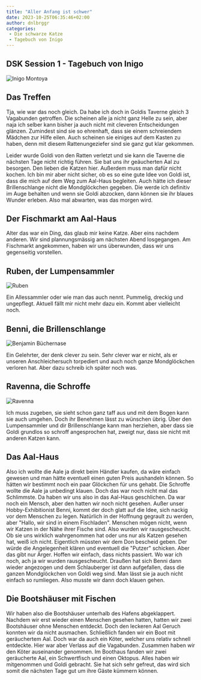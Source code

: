 ```yaml
---
title: "Aller Anfang ist schwer"
date: 2023-10-25T06:35:46+02:00
author: dnlbrggr
categories:
 - Die schwarze Katze
 - Tagebuch von Inigo
---
```


## DSK Session 1 - Tagebuch von Inigo

![Inigo Montoya](/uploads/token_daniel.webp)

## Das Treffen
Tja, wie war das noch gleich. Da habe ich doch in Goldis Taverne gleich 3 Vagabunden getroffen. Die scheinen alle ja nicht ganz Helle zu sein, aber naja ich selber kann bisher ja auch nicht mit cleveren Entscheidungen glänzen. Zumindest sind sie so ehrenhaft, dass sie einem schreiendem Mädchen zur Hilfe eilen. Auch scheinen sie einiges auf dem Kasten zu haben, denn mit diesem Rattenungeziefer sind sie ganz gut klar gekommen.

Leider wurde Goldi von den Ratten verletzt und sie kann die Taverne die nächsten Tage nicht richtig führen. Sie bat uns ihr geäucherten Aal zu besorgen. Den lieben die Katzen hier. Außerdem muss man dafür nicht kochen. Ich bin mir aber nicht sicher, ob es so eine gute Idee von Goldi ist, dass die mich auf dem Weg zum Aal-Haus begleiten. Auch hätte ich dieser Brillenschlange nicht die Mondglöckchen gegeben. Die werde ich definitiv im Auge behalten und wenn sie Goldi abzocken, dann können sie ihr blaues Wunder erleben. Also mal abwarten, was das morgen wird.

## Der Fischmarkt am Aal-Haus
Alter das war ein Ding, das glaub mir keine Katze. Aber eins nachdem anderen.
Wir sind plannungsmässig am nächsten Abend losgegangen. Am Fischmarkt angekommen, haben wir uns überwunden, dass wir uns gegenseitig vorstellen.

## Ruben, der Lumpensammler

![Ruben](/uploads/token_marcel.webp)

Ein Allessammler oder wie man das auch nennt. Pummelig, dreckig und ungepflegt. Aktuell fällt mir nicht mehr dazu ein. Kommt aber vielleicht noch.

## Benni, die Brillenschlange

![Benjamin Büchernase](/uploads/token_hans.webp)

Ein Gelehrter, der denk clever zu sein. Sehr clever war er nicht, als er unseren Anschleichersuch torpediert und auch noch ganze Mondglöckchen verloren hat. Aber dazu schreib ich später noch was.

## Ravenna, die Schroffe

![Ravenna](/uploads/token_bianca.webp)

Ich muss zugeben, sie sieht schon ganz taff aus und mit dem Bogen kann sie auch umgehen. Doch ihr Benehmen lässt zu wünschen übrig. Über den Lumpensammler und dir Brillenschlange kann man herziehen, aber dass sie Goldi grundlos so schroff angesprochen hat, zweigt nur, dass sie nicht mit anderen Katzen kann.

## Das Aal-Haus
Also ich wollte die Aale ja direkt beim Händler kaufen, da wäre einfach gewesen und man hätte eventuell einen guten Preis aushandeln können. So hätten wir bestimmt noch ein paar Glöckchen für uns gehabt. Die Schroffe wollte die Aale ja unbedingt klauen. Doch das war noch nicht mal das Schlimmste. 
Da haben wir uns also in das Aal-Haus geschlichen. Da war noch ein Mensch, aber den hatten wir noch nicht gesehen. Außer unser Hobby-Exhibitionist Benni, kommt der doch glatt auf die Idee, sich nackig vor dem Menschen zu legen. Natürlich in der Hoffnung gegrault zu werden, aber "Hallo, wir sind in einem Fischladen". Menschen mögen nicht, wenn wir Katzen in der Nähe ihrer Fische sind. Also wurden wir rausgescheucht. Ob sie uns wirklich wahrgenommen hat oder uns nur als Katzen gesehen hat, weiß ich nicht. Eigentlich müssten wir dem Don bescheid geben. Der würde die Angelegenheit klären und eventuell die "Putzer" schicken. Aber das gibt nur Ärger. Hoffen wir einfach, dass nichts passiert.
Wo war ich noch, ach ja wir wurden rausgescheucht.  Draußen hat sich Benni dann wieder angezogen und dem Schlauberger ist dann aufgefallen, dass die ganzen Mondglöckchen von Goldi weg sind. Man lässt sie ja auch nicht einfach so rumliegen. Also musste wir dann doch klauen gehen.

## Die Bootshäuser mit Fischen
Wir haben also die Bootshäuser unterhalb des Hafens abgeklappert. Nachdem wir erst wieder einen Menschen gesehen hatten, hatten wir zwei Bootshäuser ohne Menschen entdeckt. Doch den leckeren Aal Geruch konnten wir da nicht ausmachen. Schließlich fanden wir ein Boot mit geräuchertem Aal. Doch war da auch ein Köter, welcher uns relativ schnell entdeckte. Hier war aber Verlass auf die Vagabunden. Zusammen haben wir den Köter auseinander genommen. Im Boothaus fanden wir zwei geräucherte Aal, ein Schwertfisch und einen Oktopus. Alles haben wir mitgenommen und Goldi gebracht. Sie hat sich sehr gefreut, das wird sich somit die nächsten Tage gut um ihre Gäste kümmern können.
